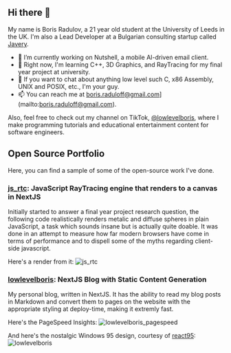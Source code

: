 ## Hi there 👋

My name is Boris Radulov, a 21 year old student at the University of Leeds in the UK. I'm also a Lead Developer at a Bulgarian consulting startup called [Javery](https://javery.bg).

- 🔭 I’m currently working on Nutshell, a mobile AI-driven email client.
- 🌱 Right now, I'm learning C++, 3D Graphics, and RayTracing for my final year project at university.
- 💬 If you want to chat about anything low level such C, x86 Assembly, UNIX and POSIX, etc., I'm your guy.
- 📫 You can reach me at boris.raduloff@gmail.com](mailto:boris.raduloff@gmail.com).

Also, feel free to check out my channel on TikTok, [@lowlevelboris](https://tiktok.com/@lowlevelboris), where I make programming tutorials and educational entertainment content for software engineers.

## Open Source Portfolio

Here, you can find a sample of some of the open-source work I've done.

### [js_rtc](https://github.com/BobbyRaduloff/js_rtc): JavaScript RayTracing engine that renders to a canvas in NextJS

Initially started to answer a final year project research question, the following code realistically renders metalic and diffuse spheres in plain JavaScript, a task which sounds insane but is actually quite doable. It was done in an attempt to measure how far modern browsers have come in terms of performance and to dispell some of the myths regarding client-side javascript.

Here's a render from it:
![js_rtc](https://user-images.githubusercontent.com/17109226/224798346-a2d66907-beab-48db-a866-6b6070fe29eb.png)


### [lowlevelboris](https://github.com/BobbyRaduloff/lowlevelboris): NextJS Blog with Static Content Generation

My personal blog, written in NextJS. It has the ability to read my blog posts in Markdown and convert them to pages on the website with the appropriate styling at deploy-time, making it extremly fast.

Here's the PageSpeed Insights:
![lowlevelboris_pagespeed](https://user-images.githubusercontent.com/17109226/224799618-c9474874-08d5-4343-a4a3-3933e697ba83.png)

And here's the nostalgic Windows 95 design, courtesy of [react95](https://react95.io):
![lowlevelboris](https://user-images.githubusercontent.com/17109226/224801184-15212bd7-f093-4ab1-bd6a-e3e54fbeb714.gif)
